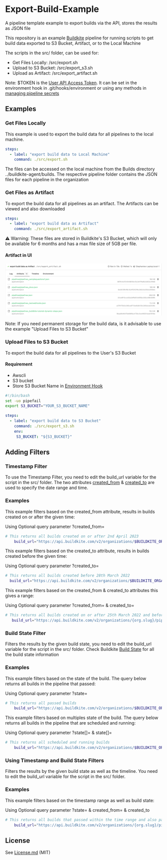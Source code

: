 # Export-Build-Example
A pipeline template example to export builds via the API, stores the results as JSON file

This repository is an example [Buildkite](https://buildkite.com/) pipeline for running scripts to get build data exported  to S3 Bucket, Artifact, or to the Local Machine 

The scripts in the src/ folder, can be used for:
* Get Files Locally: /src/export.sh
* Upload to S3 Bucket: /src/export_s3.sh
* Upload as Artifact: /src/export_artifact.sh

Note: $TOKEN is the [User API Access Token](https://buildkite.com/user/api-access-tokens). It can be set in the environment hook in .git/hooks/environment or using any methods in [managing pipeline secrets](https://buildkite.com/docs/pipelines/secrets#main)

## Examples
### Get Files Locally
This example is used to export the build data for all pipelines to the local machine. 

```yml
steps:
  - label: "export build data to Local Machine"
    command: ./src/export.sh
```
The files can be accessed on the local machine from the Builds directory ../buildkite-agent/builds. The respective pipeline folder contains the JSON files for each pipeline in the organization

### Get Files as Artifact
To export the build data for all pipelines as an artifact. The Artifacts can be viewed and also downloaded
```yml
steps:
  - label: "export build data as Artifact"
    command: ./src/export_artifact.sh
```
:warning: Warning: These files are stored in Buildkite's S3 Bucket, which will only be available for 6 months and has a max file size of 5GB per file. <br/>

#### Artifact in UI
![Screenshot of result in Buildkite User Interface](images/artifact.png)

Note: If you need permanent storage for the build data, is it advisable to use the example "Upload Files to S3 Bucket" <br/>

### Upload Files to S3 Bucket
To  export the build data for all pipelines to the User's S3 Bucket

#### Requirement
* Awscli 
* S3 bucket
* Store S3 Bucket Name in [Environment Hook](https://buildkite.com/docs/pipelines/secrets#exporting-secrets-with-environment-hooks) 

```bash
#!/bin/bash
set -uo pipefail
export S3_BUCKET="YOUR_S3_BUCKET_NAME"

```
```yml
steps:
  - label: "export build data to S3 Bucket"
    command: ./src/export_s3.sh
    env:
     S3_BUCKET: "${S3_BUCKET}"
```

## Adding Filters
### Timestamp Filter
To use the Timestamp Filter, you need to edit the build_url variable for the script in the src/ folder. The two attributes [created_from](https://buildkite.com/docs/apis/rest-api/builds#list-all-builds) & [created_to](https://buildkite.com/docs/apis/rest-api/builds#list-all-builds) are used to specify the date range and time.

### Examples
This example filters based on the created_from attribute, results in builds created on or after the given time: 

Using Optional query parameter ?created_from=

```bash
# This returns all builds created on or after 2nd April 2023
    build_url="https://api.buildkite.com/v2/organizations/$BUILDKITE_ORGANIZATION_SLUG/pipelines/$slug/builds?created_from=2023-04-02"
```

This example filters based on the created_to attribute, results in  builds created before the given time: 

Using Optional query parameter ?created_to=

```bash
# This returns all builds created before 28th March 2022
  build_url="https://api.buildkite.com/v2/organizations/$BUILDKITE_ORGANIZATION_SLUG/pipelines/$slug/builds?created_to=2022-03-28"
```

This example filters based on the created_from & created_to attributes this gives a range: 

Using Optional query parameter ?created_from= & created_to=

```bash
# This returns all builds created on or after 25th March 2022 and before 28th March 2022
   build_url="https://api.buildkite.com/v2/organizations/{org.slug}/pipelines/{pipeline.slug}/builds?created_from=2022-03-25&created_to=2022-03-28" 
```

### Build State Filter
Filters the results by the given build state, you need to edit the build_url variable for the script in the src/ folder. Check Buildkite [Build State](https://buildkite.com/docs/pipelines/defining-steps#build-states) for all the build state information

### Examples
This example filters based on the state of the build. The query below returns all builds in the pipeline that passed:

Using Optional query parameter ?state=

```bash
# This returns all passed builds
    build_url="https://api.buildkite.com/v2/organizations/$BUILDKITE_ORGANIZATION_SLUG/pipelines/$slug/builds?state=passed"
```

This example filters based on multiples state of the build. The query below returns all builds in the pipeline that are scheduled and running: 

Using Optional query parameter ?state[]= & state[]=

```bash
# This returns all scheduled and running builds
    build_url="https://api.buildkite.com/v2/organizations/$BUILDKITE_ORGANIZATION_SLUG/pipelines/$slug/builds?state[]=scheduled&state[]=running"
```

### Using Timestamp and Build State Filters
Filters the results by the given build state as well as the timeline.  You need to edit the build_url variable for the script in the src/ folder.

### Examples
This example filters based on the timestamp range as well as build state:

Using Optional query parameter ?state= & created_from= & created_to

```bash
# This returns all builds that passed within the time range and also passed
    build_url="https://api.buildkite.com/v2/organizations/{org.slug}/pipelines/{pipeline.slug}/builds?state=passed&created_from=2022-03-25&created_to=2022-03-28"
```

## License

See [License.md](License.md) (MIT)


